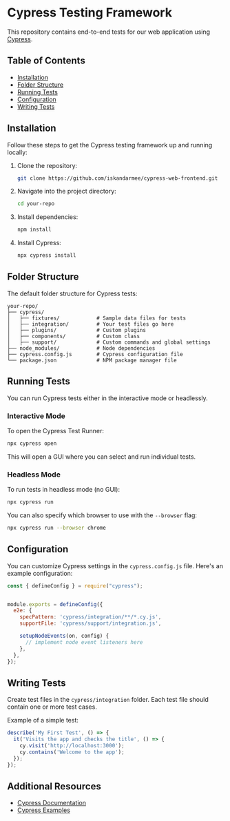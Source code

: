 
# Cypress Testing Framework

This repository contains end-to-end tests for our web application using [Cypress](https://www.cypress.io/).

## Table of Contents

- [Installation](#installation)
- [Folder Structure](#folder-structure)
- [Running Tests](#running-tests)
- [Configuration](#configuration)
- [Writing Tests](#writing-tests)

## Installation

Follow these steps to get the Cypress testing framework up and running locally:

1. Clone the repository:
   ```bash
   git clone https://github.com/iskandarmee/cypress-web-frontend.git
   ```

2. Navigate into the project directory:
   ```bash
   cd your-repo
   ```

3. Install dependencies:
   ```bash
   npm install
   ```

4. Install Cypress:
   ```bash
   npx cypress install
   ```

## Folder Structure

The default folder structure for Cypress tests:

```
your-repo/
├── cypress/
│   ├── fixtures/            # Sample data files for tests
│   ├── integration/         # Your test files go here
│   ├── plugins/             # Custom plugins
│   ├── components/          # Custom class
│   ├── support/             # Custom commands and global settings
├── node_modules/            # Node dependencies
├── cypress.config.js        # Cypress configuration file
└── package.json             # NPM package manager file
```

## Running Tests

You can run Cypress tests either in the interactive mode or headlessly.

### Interactive Mode

To open the Cypress Test Runner:

```bash
npx cypress open
```

This will open a GUI where you can select and run individual tests.

### Headless Mode

To run tests in headless mode (no GUI):

```bash
npx cypress run
```

You can also specify which browser to use with the `--browser` flag:

```bash
npx cypress run --browser chrome
```

## Configuration

You can customize Cypress settings in the `cypress.config.js` file. Here's an example configuration:

```js
const { defineConfig } = require("cypress");


module.exports = defineConfig({
  e2e: {
    specPattern: 'cypress/integration/**/*.cy.js',
    supportFile: 'cypress/support/integration.js',

    setupNodeEvents(on, config) {
      // implement node event listeners here
    },
  },
});
```

## Writing Tests

Create test files in the `cypress/integration` folder. Each test file should contain one or more test cases.

Example of a simple test:

```javascript
describe('My First Test', () => {
  it('Visits the app and checks the title', () => {
    cy.visit('http://localhost:3000');
    cy.contains('Welcome to the app');
  });
});
```

## Additional Resources

- [Cypress Documentation](https://docs.cypress.io/)
- [Cypress Examples](https://github.com/cypress-io/cypress-example-kitchensink)

